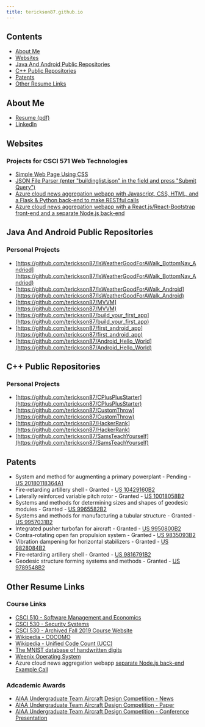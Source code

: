 ```yaml
---
title: terickson87.github.io
---
```


## Contents
* [About Me](#about-me)
* [Websites](#websites)
* [Java And Android Public Repositories](#java-and-android-public-repositories)
* [C++ Public Repositories](#c-public-repositories)
* [Patents](#patents)
* [Other Resume Links](#other-resume-links)

## About Me
* <a href="Resume - Todd Erickson - Public.pdf" target="_blank">Resume (pdf)</a>
* [LinkedIn](https://www.linkedin.com/in/todd-erickson-19458387/)

## Websites
### Projects for CSCI 571 Web Technologies
* [Simple Web Page Using CSS](http://twericks.freevar.com/eao9K5lyP2-HW3/5dxohXgWKO-Home.html)
* [JSON File Parser (enter "buildinglist.json" in the field and press "Submit Query")](http://twericks.freevar.com/J9HRhBNZsM-HW4/48wUPzCAsf-HW4.html)
* [Azure cloud news aggregation webapp with Javascript, CSS, HTML, and a Flask & Python back-end to make RESTful calls](https://twericks-az-flask-app.azurewebsites.net/index.html)
* [Azure cloud news aggregation webapp with a React.js/React-Bootstrap front-end and a separate Node.js back-end](https://twericksazreactnewsapp.z22.web.core.windows.net/)

## Java And Android Public Repositories
### Personal Projects
* [https://github.com/terickson87/IsWeatherGoodForAWalk_BottomNav_Andriod](https://github.com/terickson87/IsWeatherGoodForAWalk_BottomNav_Andriod)
* [https://github.com/terickson87/IsWeatherGoodForAWalk_Android](https://github.com/terickson87/IsWeatherGoodForAWalk_Android)
* [https://github.com/terickson87/MVVM](https://github.com/terickson87/MVVM)
* [https://github.com/terickson87/build_your_first_app](https://github.com/terickson87/build_your_first_app)
* [https://github.com/terickson87/first_android_app](https://github.com/terickson87/first_android_app)
* [https://github.com/terickson87/Android_Hello_World](https://github.com/terickson87/Android_Hello_World)

## C++ Public Repositories
### Personal Projects
* [https://github.com/terickson87/CPlusPlusStarter](https://github.com/terickson87/CPlusPlusStarter)
* [https://github.com/terickson87/CustomThrow](https://github.com/terickson87/CustomThrow)
* [https://github.com/terickson87/HackerRank](https://github.com/terickson87/HackerRank)
* [https://github.com/terickson87/SamsTeachYourself](https://github.com/terickson87/SamsTeachYourself)

## Patents
* System and method for augmenting a primary powerplant - Pending - [US 20180118364A1](https://patents.google.com/patent/US20180118364A1/en)
* Fire-retarding artillery shell - Granted - [US 10429160B2](https://patents.google.com/patent/US10429160B2/en)
* Laterally reinforced variable pitch rotor - Granted - [US 10018058B2](https://patents.google.com/patent/US10018058B2/en)
* Systems and methods for determining sizes and shapes of geodesic modules - Granted - [US 9965582B2](https://patents.google.com/patent/US9965582B2/en)
* Systems and methods for manufacturing a tubular structure - Granted - [US 9957031B2](https://patents.google.com/patent/US9957031B2/en)
* Integrated pusher turbofan for aircraft - Granted - [US 9950800B2](https://patents.google.com/patent/US9950800B2/en)
* Contra-rotating open fan propulsion system - Granted - [US 9835093B2](https://patents.google.com/patent/US9835093B2/en)
* Vibration dampening for horizontal stabilizers - Granted - [US 9828084B2](https://patents.google.com/patent/US9828084B2/en)
* Fire-retarding artillery shell - Granted - [US 9816791B2](https://patents.google.com/patent/US9816791B2)
* Geodesic structure forming systems and methods - Granted - [US 9789548B2](https://patents.google.com/patent/US9789548B2)

## Other Resume Links
### Course Links
* [CSCI 510 - Software Management and Economics](https://classes.usc.edu/term-20203/course/csci-510/)
* [CSCI 530 - Security Systems](https://classes.usc.edu/term-20203/course/csci-530/)
* [CSCI 530 - Archived Fall 2019 Course Website](https://web.archive.org/web/20200702170703/http:/csclass.info/USC/CSCI530/F19/)
* [Wikipedia - COCOMO](https://en.wikipedia.org/wiki/COCOMO)
* [Wikipedia - Unified Code Count (UCC)](https://en.wikipedia.org/wiki/Unified_Code_Count_(UCC))
* [The MNIST database of handwritten digits](http://yann.lecun.com/exdb/mnist/)
* [Weenix Operating System](https://github.com/brown-cs1690/handout/wiki)
* Azure cloud news aggregation webapp [separate Node.js back-end Example Call](https://twericks-az-nodejs-newsapp.azurewebsites.net/gaurdian/home)
### Adcademic Awards
* [AIAA Undergraduate Team Aircraft Design Competition - News](https://viterbi.usc.edu/news/news/2010/viterbi-student-team.htm)
* [AIAA Undergraduate Team Aircraft Design Competition - Paper](https://issuu.com/sina_golshany/docs/aiaa_team_aircraft_design_paper_for)
* [AIAA Undergraduate Team Aircraft Design Competition - Conference Presentation](https://issuu.com/sina_golshany/docs/egret_presentationpdf)
